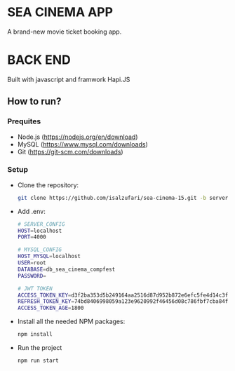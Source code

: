 # SEA CINEMA APP

A brand-new movie ticket booking app.

# BACK END

Built with javascript and framwork Hapi.JS

## How to run?

### Prequites

- Node.js (https://nodejs.org/en/download)
- MySQL (https://www.mysql.com/downloads)
- Git (https://git-scm.com/downloads)

### Setup

- Clone the repository:

  ```bash
  git clone https://github.com/isalzufari/sea-cinema-15.git -b server-dev
  ```
  
- Add .env:

  ```bash
  # SERVER_CONFIG
  HOST=localhost
  PORT=4000
  
  # MYSQL_CONFIG
  HOST_MYSQL=localhost
  USER=root
  DATABASE=db_sea_cinema_compfest
  PASSWORD=
  
  # JWT TOKEN
  ACCESS_TOKEN_KEY=d3f2ba353d5b249164aa2516d87d952b872e6efc5fe4d14c3f7d4907698d765883b6b87219191b432570c25ee8ed0d02b5a3eb1d185c088fdfe918e41ba84299
  REFRESH_TOKEN_KEY=74bd8406998059a123e9620992f46456d08c786fbf7cba84fbe28a75ad7561b0017d232d8cb264989236f7321b4cce30bc5add8d8bfb66ba774be9fa367ac350
  ACCESS_TOKEN_AGE=1800
  ```

- Install all the needed NPM packages:

  ```bash
  npm install
  ```

- Run the project

  ```bash
  npm run start
  ```
